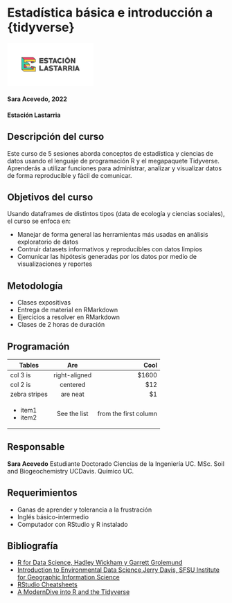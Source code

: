 # Estadística básica e introducción a {tidyverse}
<img src="imagenes/EstLastarria_Horiz_Enviar-01.png" width="200"/>

#### Sara Acevedo, 2022

#### Estación Lastarria

## Descripción del curso

Este curso de 5 sesiones aborda conceptos de estadística y ciencias de
datos usando el lenguaje de programación R y el megapaquete Tidyverse.
Aprenderás a utilizar funciones para administrar, analizar y visualizar
datos de forma reproducible y fácil de comunicar.

## Objetivos del curso

Usando dataframes de distintos tipos (data de ecología y ciencias
sociales), el curso se enfoca en:

-   Manejar de forma general las herramientas más usadas en análisis
    exploratorio de datos
-   Contruir datasets informativos y reproducibles con datos limpios
-   Comunicar las hipótesis generadas por los datos por medio de
    visualizaciones y reportes

## Metodología

-   Clases expositivas
-   Entrega de material en RMarkdown
-   Ejercicios a resolver en RMarkdown
-   Clases de 2 horas de duración

## Programación
| Tables        | Are           | Cool  |
| ------------- |:-------------:| -----:|
| col 3 is      | right-aligned | $1600 |
| col 2 is      | centered      |   $12 |
| zebra stripes | are neat      |    $1 |
| <ul><li>item1</li><li>item2</li></ul>| See the list | from the first column|
## Responsable

**Sara Acevedo** Estudiante Doctorado Ciencias de la Ingeniería UC. MSc.
Soil and Biogeochemistry UCDavis. Químico UC.

## Requerimientos

-   Ganas de aprender y tolerancia a la frustración
-   Inglés básico-intermedio
-   Computador con RStudio y R instalado

## Bibliografía

-   [R for Data Science, Hadley Wickham y Garrett
    Grolemund](https://es.r4ds.hadley.nz/)
-   [Introduction to Environmental Data Science,Jerry Davis, SFSU
    Institute for Geographic Information
    Science](https://bookdown.org/igisc/EnvDataSci/%5D)
-   [RStudio
    Cheatsheets](https://www.rstudio.com/resources/cheatsheets/)
-   [A ModernDive into R and the
    Tidyverse](https://moderndive.com/index.html)
